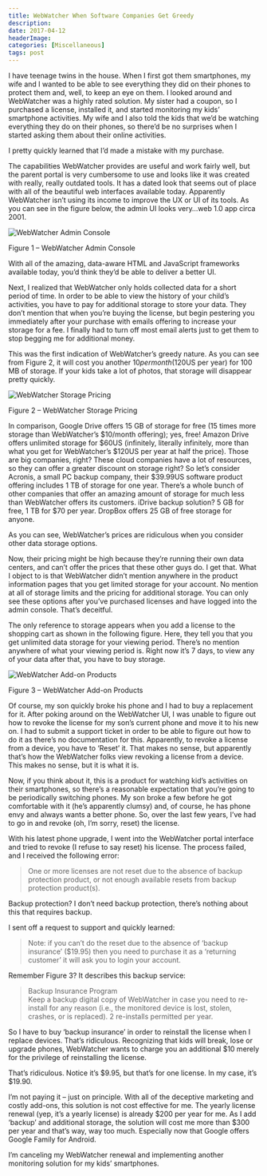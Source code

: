 ```yaml
---
title: WebWatcher When Software Companies Get Greedy
description: 
date: 2017-04-12
headerImage: 
categories: [Miscellaneous]
tags: post
---
```


I have teenage twins in the house. When I first got them smartphones, my wife and I wanted to be able to see everything they did on their phones to protect them and, well, to keep an eye on them. I looked around and WebWatcher was a highly rated solution. My sister had a coupon, so I purchased a license, installed it, and started monitoring my kids’ smartphone activities. My wife and I also told the kids that we’d be watching everything they do on their phones, so there’d be no surprises when I started asking them about their online activities.

I pretty quickly learned that I’d made a mistake with my purchase.

The capabilities WebWatcher provides are useful and work fairly well, but the parent portal is very cumbersome to use and looks like it was created with really, really outdated tools. It has a dated look that seems out of place with all of the beautiful web interfaces available today. Apparently WebWatcher isn’t using its income to improve the UX or UI of its tools. As you can see in the figure below, the admin UI looks very…web 1.0 app circa 2001.

![WebWatcher Admin Console](images/stories/2017/webwatcher-01.png)

Figure 1 – WebWatcher Admin Console

With all of the amazing, data-aware HTML and JavaScript frameworks available today, you’d think they’d be able to deliver a better UI.

Next, I realized that WebWatcher only holds collected data for a short period of time. In order to be able to view the history of your child’s activities, you have to pay for additional storage to store your data. They don’t mention that when you’re buying the license, but begin pestering you immediately after your purchase with emails offering to increase your storage for a fee. I finally had to turn off most email alerts just to get them to stop begging me for additional money.

This was the first indication of WebWatcher’s greedy nature. As you can see from Figure 2, it will cost you another $10 per month ($120US per year) for 100 MB of storage. If your kids take a lot of photos, that storage will disappear pretty quickly.

![WebWatcher Storage Pricing](images/stories/2017/webwatcher-02.png)

Figure 2 – WebWatcher Storage Pricing

In comparison, Google Drive offers 15 GB of storage for free (15 times more storage than WebWatcher’s $10/month offering); yes, free! Amazon Drive offers unlimited storage for $60US (infinitely, literally infinitely, more than what you get for WebWatcher’s $120US per year at half the price). Those are big companies, right? These cloud companies have a lot of resources, so they can offer a greater discount on storage right? So let’s consider Acronis, a small PC backup company, their $39.99US software product offering includes 1 TB of storage for one year. There’s a whole bunch of other companies that offer an amazing amount of storage for much less than WebWatcher offers its customers. iDrive backup solution? 5 GB for free, 1 TB for $70 per year. DropBox offers 25 GB of free storage for anyone.

As you can see, WebWatcher’s prices are ridiculous when you consider other data storage options.

Now, their pricing might be high because they’re running their own data centers, and can’t offer the prices that these other guys do. I get that. What I object to is that WebWatcher didn’t mention anywhere in the product information pages that you get limited storage for your account. No mention at all of storage limits and the pricing for additional storage. You can only see these options after you’ve purchased licenses and have logged into the admin console. That’s deceitful.

The only reference to storage appears when you add a license to the shopping cart as shown in the following figure. Here, they tell you that you get unlimited data storage for your viewing period. There’s no mention anywhere of what your viewing period is. Right now it’s 7 days, to view any of your data after that, you have to buy storage.

![WebWatcher Add-on Products](images/stories/2017/webwatcher-03.png)

Figure 3 – WebWatcher Add-on Products

Of course, my son quickly broke his phone and I had to buy a replacement for it. After poking around on the WebWatcher UI, I was unable to figure out how to revoke the license for my son’s current phone and move it to his new on. I had to submit a support ticket in order to be able to figure out how to do it as there’s no documentation for this. Apparently, to revoke a license from a device, you have to ‘Reset’ it. That makes no sense, but apparently that’s how the WebWatcher folks view revoking a license from a device. This makes no sense, but it is what it is.

Now, if you think about it, this is a product for watching kid’s activities on their smartphones, so there’s a reasonable expectation that you’re going to be periodically switching phones. My son broke a few before he got comfortable with it (he’s apparently clumsy) and, of course, he has phone envy and always wants a better phone. So, over the last few years, I’ve had to go in and revoke (oh, I’m sorry, reset) the license.

With his latest phone upgrade, I went into the WebWatcher portal interface and tried to revoke (I refuse to say reset) his license. The process failed, and I received the following error:

> One or more licenses are not reset due to the absence of backup protection product, or not enough available resets from backup protection product(s).

Backup protection? I don’t need backup protection, there’s nothing about this that requires backup.

I sent off a request to support and quickly learned:

> Note: if you can’t do the reset due to the absence of ‘backup insurance’ ($19.95) then you need to purchase it as a ‘returning customer’ it will ask you to login your account.

Remember Figure 3? It describes this backup service:

> Backup Insurance Program  
> Keep a backup digital copy of WebWatcher in case you need to re-install for any reason (i.e., the monitored device is lost, stolen, crashes, or is replaced). 2 re-installs permitted per year.

So I have to buy ‘backup insurance’ in order to reinstall the license when I replace devices. That’s ridiculous. Recognizing that kids will break, lose or upgrade phones, WebWatcher wants to charge you an additional $10 merely for the privilege of reinstalling the license.

That’s ridiculous. Notice it’s $9.95, but that’s for one license. In my case, it’s $19.90.

I’m not paying it – just on principle. With all of the deceptive marketing and costly add-ons, this solution is not cost effective for me. The yearly license renewal (yep, it’s a yearly license) is already $200 per year for me. As I add ‘backup’ and additional storage, the solution will cost me more than $300 per year and that’s way, way too much. Especially now that Google offers Google Family for Android.

I’m canceling my WebWatcher renewal and implementing another monitoring solution for my kids’ smartphones.